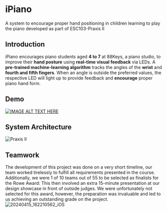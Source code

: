 # iPiano
A system to encourage proper hand positioning in children learning to play the piano developed as part of ESC103-Praxis II
## Introduction
iPiano encourages piano students aged **4 to 7** at 88Keys, a piano studio, to improve their **hand posture** using **real-time visual feedback** via LEDs. A **pre-trained machine-learning algorithm** tracks the angles of the **wrist** and **fourth and fifth fingers**. When an angle is outside the preferred values, the respective LED will light up to provide feedback and **encourage** proper piano hand form.    
## Demo 
[![IMAGE ALT TEXT HERE](https://img.youtube.com/vi/MHM0TLbRxfg/0.jpg)](https://www.youtube.com/watch?v=MHM0TLbRxfg)
## System Architecture 
![Praxis II](https://github.com/user-attachments/assets/ce578f29-c58d-4c81-9621-ef1143717a2d)
## Teamwork
The development of this project was done on a very short timeline, our team worked tirelessly to fulfill all requirements presented in the course. Additionally, we were 1 of 10 teams out of 55 to be selected as finalists for the Rowe Award: This then involved an extra 15-minute presentation at our design showcase in front of outside judges. We were unfortunately not selected for this award, however, the preparation was invaluable and led to us achieving an outstanding grade on the project.  
![20240415_162210562_iOS](https://github.com/user-attachments/assets/5bec8eda-c883-4c1d-9191-e7b16268b1cc)
